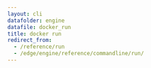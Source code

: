 ```yaml
---
layout: cli
datafolder: engine
datafile: docker_run
title: docker run
redirect_from:
  - /reference/run
  - /edge/engine/reference/commandline/run/
---
```

